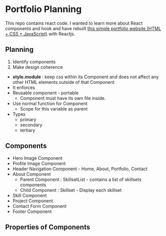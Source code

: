 # Portfolio Planning 

This repo contains react code. I wanted to learn more about React components and hook and have rebuilt [this simple portfolio website (HTML + CSS + JavaScript)](https://ktsuw.github.io/portfolio/) with Reactjs.

## Planning

1. Identify components 
2. Make design coherence 
- **style.module** : keep css within its Component and does not affect any other HTML elements outside of that Component 
- It enforces 
- Reusable component - portable 
  - Component must have its own file inside.
- Use normal function for Component 
  - Scope for this variable as parent
- Types
  - primary
  - secondary
  - tertiary 

## Components 

- Hero Image Component
- Profile Image Component 
- Header Navigation Component - Home, About, Portfolio, Contact 
- About Component 
  - Parent Component : SkillsetList - contains a list of skillsets components
  - Child Component : Skillset - Display each skillset 
- Skill Component 
- Project Component 
- Contact Form Component 
- Footer Component 

## Properties of Components

## 


